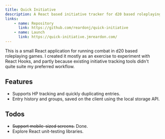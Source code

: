 ```yaml
---
title: Quick Initiative
description: A React based initiative tracker for d20 based roleplaying games. 
links:
    - name: Repository
      link: https://github.com/reardonj/quick-initiative
    - name: Launch
      link: https://quick-initiative.jmreardon.com/
---
```


This is a small React application for running combat in d20 based roleplaying games. I created it mostly as an exercise to experiment with React Hooks, and partly because existing initiative tracking tools didn't quite suite my preferred workflow.

## Features
- Supports HP tracking and quickly duplicating entries.
- Entry history and groups, saved on the client using the local storage API.

## Todos
- ~~Support mobile-sized screens.~~ Done.
- Explore React unit-testing libraries.
